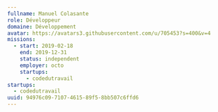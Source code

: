 ```yaml
---
fullname: Manuel Colasante
role: Développeur
domaine: Développement
avatar: https://avatars3.githubusercontent.com/u/705453?s=400&v=4
missions:
  - start: 2019-02-18
    end: 2019-12-31
    status: independent
    employer: octo
    startups:
      - codedutravail
startups:
  - codedutravail
uuid: 94976c09-7107-4615-89f5-8bb507c6ffd6
---
```

